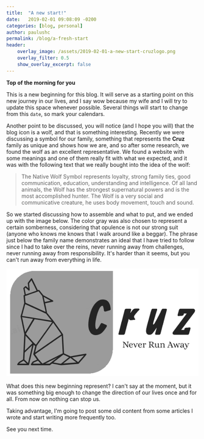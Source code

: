 ```yaml
---
title:  "A new start!"
date:   2019-02-01 09:08:09 -0200
categories: [blog, personal]
author: paulushc
permalink: /blog/a-fresh-start
header:
    overlay_image: /assets/2019-02-01-a-new-start-cruzlogo.png
    overlay_filter: 0.5
    show_overlay_excerpt: false
---
```


**Top of the morning for you**

This is a new beginning for this blog. It will serve as a starting point on this new journey in our lives, and I say wow because my wife and I will try to update this space whenever possible. Several things will start to change from this `date`, so mark your calendars.

<!--more-->

Another point to be discussed, you will notice (and I hope you will) that the blog icon is a wolf, and that is something interesting. Recently we were discussing a symbol for our family, something that represents the **Cruz** family as unique and shows how we are, and so after some research, we found the wolf as an excellent representative. We found a website with some meanings and one of them really fit with what we expected, and it was with the following text that we really bought into the idea of the wolf:

> The Native Wolf Symbol represents loyalty, strong family ties, good communication, education, understanding and intelligence. Of all land animals, the Wolf has the strongest supernatural powers and is the most accomplished hunter. The Wolf is a very social and communicative creature, he uses body movement, touch and sound. 

So we started discussing how to assemble and what to put, and we ended up with the image below. The color gray was also chosen to represent a certain somberness, considering that opulence is not our strong suit (anyone who knows me knows that I walk around like a beggar). The phrase just below the family name demonstrates an ideal that I have tried to follow since I had to take over the reins, never running away from challenges, never running away from responsibility. It's harder than it seems, but you can't run away from everything in life.

![Logo](/assets/2019-02-01-a-new-start-cruzlogo.png)

What does this new beginning represent? I can't say at the moment, but it was something big enough to change the direction of our lives once and for all. From now on nothing can stop us.

Taking advantage, I'm going to post some old content from some articles I wrote and start writing more frequently too.

See you next time.
